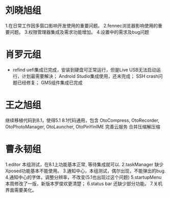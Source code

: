 
# 刘晓旭组
1.在日常工作因多窗口影响开发使用的重要问题。
2.fennec浏览器影响使用的重要问题。
3.权限管理器集成及需求功能增加。
4.设置中的需求及bug问题

# 肖罗元组
* refind uefi集成已完成，安装到硬盘可正常运行，但是Live USB无法启动运行，计划最需要解决；
Android Studio集成使用，还未完成；
SSH crash问题已经修复；
GMS组件集成已完成

# 王之旭组
继续移植代码到8.1，使得5.1 8.1代码通用，包含
OtoCompress, OtoRecorder, OtoPhotoManager, OtoLauncher, OtoPinYinIME
完善云服务
合并压缩解压缩

# 曹永韧组
1.editor 本组测试，在8.1上功能基本正常, 等待集成就可以.
2.taskManager 缺少Xposed功能基本不能使用。
3.通知中心，本组测试，偶尔出现，不能弹出的bug.
4.通知中心的字体，调整分辨率，不改变(5.1也出现过这个问题)
5.startupMenu 本周修改了一版，新版本罗俊欢更清楚；
6.status bar 还缺少部分功能。
7.关机界面需要美化。
